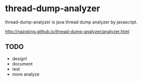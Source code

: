 thread-dump-analyzer
====================

thread-dump-analyzer is java thread dump analyzer by javascript.

http://nazoking.github.io/thread-dump-analyzer/analyzer.html


## TODO

- design!
- document
- test
- more analyze
